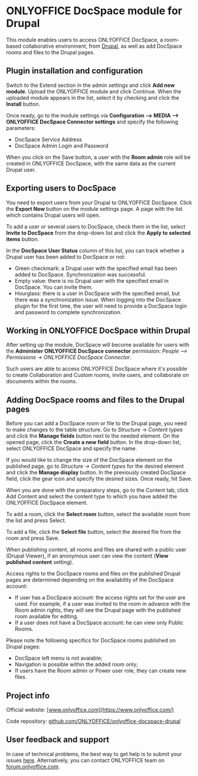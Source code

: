# ONLYOFFICE DocSpace module for Drupal

This module enables users to access ONLYOFFICE DocSpace, a room-based collaborative environment, from [Drupal](https://www.drupal.org/), as well as add DocSpace rooms and files to the Drupal pages. 

## Plugin installation and configuration 

Switch to the Extend section in the admin settings and click
**Add new module**. Upload the ONLYOFFICE module and click Continue. When the
uploaded module appears in the list, select it by checking and click the
**Install** button. 

Once ready, go to the module settings via
**Configuration –> MEDIA –> ONLYOFFICE DocSpace Connector settings** and specify
the following parameters:

- DocSpace Service Address
- DocSpace Admin Login and Password

When you click on the Save button, a user with the **Room admin** role will be
created in ONLYOFFICE DocSpace, with the same data as the current Drupal user.

## Exporting users to DocSpace

You need to export users from your Drupal to ONLYOFFICE DocSpace. Click the
**Export Now** button on the module settings page. A page with the list which
contains Drupal users will open. 

To add a user or several users to DocSpace, check them in the list, select
**Invite to DocSpace** from the drop-down list and click the
**Apply to selected items** button.

In the **DocSpace User Status** column of this list, you can track whether
a Drupal user has been added to DocSpace or not:

- Green checkmark: a Drupal user with the specified email has been added to
DocSpace. Synchronization was successful.
- Empty value: there is no Drupal user with the specified email in DocSpace.
You can invite them.
- Hourglass: there is a user in DocSpace with the specified email, but there
was a synchronization issue. When logging into the DocSpace plugin for the 
first time, the user will need to provide a DocSpace login and password to
complete synchronization.

## Working in ONLYOFFICE DocSpace within Drupal

After setting up the module, DocSpace will become available for users with the
**Administer ONLYOFFICE DocSpace connector**
permission: *People –> Permissions -> ONLYOFFICE DocSpace Connector*.

Such users are able to access ONLYOFFICE DocSpace where it's possible to create
Collaboration and Custom rooms, invite users, and collaborate on documents
within the rooms.

## Adding DocSpace rooms and files to the Drupal pages

Before you can add a DocSpace room or file to the Drupal page, you need to make
changes to the table structure. Go to *Structure -> Content types* and click
the **Manage fields** button next to the needed element. On the opened page,
click the **Create a new field** button. In the drop-down list, select
ONLYOFFICE DocSpace and specify the name.

If you would like to change the size of the DocSpace element on the published
page, go to *Structure -> Content types* for the desired element and click the
**Manage display** button. In the previously created DocSpace field, click the
gear icon and specify the desired sizes. Once ready, hit Save.

When you are done with the preparatory steps, go to the Content tab, click Add
Content and select the content type to which you have added the
ONLYOFFICE DocSpace element.

To add a room, click the **Select room** button, select the available room from
the list and press Select. 

To add a file, click the **Select file** button, select the desired file from
the room and press Save.

When publishing content, all rooms and files are shared with a public user
(Drupal Viewer), if an anonymous user can view the content
(**View published content** setting).

Access rights to the DocSpace rooms and files on the published Drupal pages
are determined depending on the availability of the DocSpace account:

- If user has a DocSpace account: the access rights set for the user are used.
For example, if a user was invited to the room in advance with the Room admin
rights, they will see the Drupal page with the published room available for
editing.
- If a user does not have a DocSpace account: he can view only Public Rooms.

Please note the following specifics for DocSpace rooms published on Drupal
pages:

- DocSpace left menu is not avaiable;
- Navigation is possible within the added room only;
- If users have the Room admin or Power user role, they can create new files.

## Project info

Official website: [www.onlyoffice.com](https://www.onlyoffice.com/)

Code repository: [github.com/ONLYOFFICE/onlyoffice-docspace-drupal](https://github.com/ONLYOFFICE/onlyoffice-docspace-drupal/)

## User feedback and support

In case of technical problems, the best way to get help is to submit your
issues [here](https://github.com/ONLYOFFICE/onlyoffice-docspace-drupal/issues). 
Alternatively, you can contact ONLYOFFICE team on [forum.onlyoffice.com](https://forum.onlyoffice.com/).
